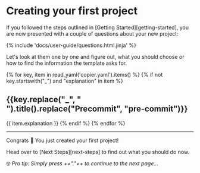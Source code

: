 # Creating your first project

If you followed the steps outlined in [Getting Started][getting-started], you are now presented with a couple of questions about your new project:

{% include 'docs/user-guide/questions.html.jinja' %}

Let's look at them one by one and figure out, what you should choose or how to find the information the template asks for.

{% for key, item in read_yaml('copier.yaml').items() %}
{% if not key.startswith("_") and "explanation" in item %}
## {{key.replace("_", " ").title().replace("Precommit", "pre-commit")}}

{{ item.explanation }}
{% endif %}
{% endfor %}

---

Congrats 🎉 You just created your first project!

Head over to [Next Steps][next-steps] to find out what you should do now.

🤓 *Pro tip: Simply press ++"."++ to continue to the next page...*
